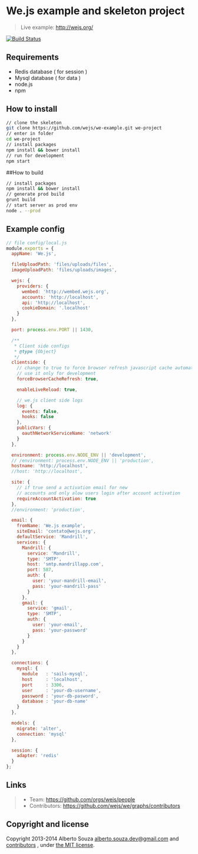 # We.js example and skeleton project 

> Live example: http://wejs.org/

[![Build Status](https://travis-ci.org/wejs/we-example.svg?branch=master)](https://travis-ci.org/wejs/we-example)


## Requirements

 - Redis database ( for session )
 - Mysql database ( for data )
 - node.js
 - npm

## How to install

```sh
// clone the skeleton
git clone https://github.com/wejs/we-example.git we-project
// enter in folder
cd we-project
// install packages
npm install && bower install
// run for development
npm start
```

##How to build

```sh
// install packages
npm install && bower install
// generate prod build
grunt build
// start server as prod env
node . --prod
```

## Example config

```js
// file config/local.js
module.exports = {
  appName: 'We.js',

  fileUploadPath: 'files/uploads/files',
  imageUploadPath: 'files/uploads/images',

  wejs: {
    providers: {
      wembed: 'http://wembed.wejs.org',
      accounts: 'http://localhost',
      api: 'http://localhost',
      cookieDomain: '.localhost'
    }
  },

  port: process.env.PORT || 1430,

  /**
   * Client side configs
   * @type {Object}
   */
  clientside: {
    // change to true to force browser refresh javascript cache automaticaly
    // use it only for development
    forceBrowserCacheRefresh: true,

    enableLiveReload: true,

    // we.js client side logs
    log: {
      events: false,
      hooks: false
    },
    publicVars: {
      oauthNetworkServiceName: 'network'
    }
  },

  environment: process.env.NODE_ENV || 'development',
  // /environment: process.env.NODE_ENV || 'production',
  hostname: 'http://localhost',
  //host: 'http://localhost',

  site: {
    // if true send a activation email for new
    // accounts and only alow users login after account activation
    requireAccountActivation: true
  },
  //environment: 'production',

  email: {
    fromName: 'We.js example',
    siteEmail: 'contato@wejs.org',
    defaultService: 'Mandrill',
    services: {
      Mandrill: {
        service: 'Mandrill',
        type: 'SMTP',
        host: 'smtp.mandrillapp.com',
        port: 587,
        auth: {
          user: 'your-mandrill-email',
          pass: 'your-mandrill-pass'
        }
      },
      gmail: {
        service: 'gmail',
        type: 'SMTP',
        auth: {
          user: 'your-email',
          pass: 'your-password'
        }
      }
    }
  },

  connections: {
    mysql: {
      module   : 'sails-mysql',
      host     : 'localhost',
      port     : 3306,
      user     : 'your-db-username',
      password : 'your-db-pasword',
      database : 'your-db-name'
    }
  },

  models: {
    migrate: 'alter',
    connection: 'mysql'
  },

  session: {
    adapter: 'redis'
  }
};
```



## Links

> * Team: https://github.com/orgs/wejs/people
> * Contributors: https://github.com/wejs/we/graphs/contributors

## Copyright and license

Copyright 2013-2014 Alberto Souza <alberto.souza.dev@gmail.com> and [contributors](https://github.com/wejs/we/graphs/contributors) , under [the MIT license](LICENSE).
